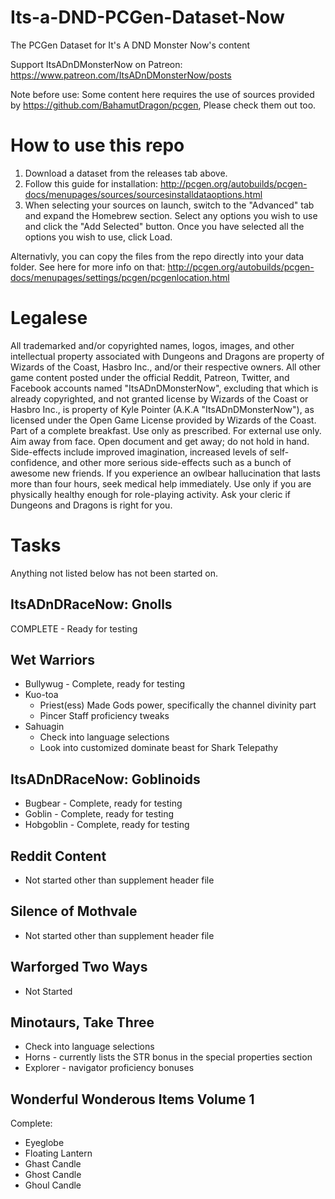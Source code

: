 # Its-a-DND-PCGen-Dataset-Now
The PCGen Dataset for It's A DND Monster Now's content

Support ItsADnDMonsterNow on Patreon: https://www.patreon.com/ItsADnDMonsterNow/posts

Note before use: Some content here requires the use of sources provided by https://github.com/BahamutDragon/pcgen, Please check them out too.

# How to use this repo

1.	Download a dataset from the releases tab above.
2.	Follow this guide for installation: http://pcgen.org/autobuilds/pcgen-docs/menupages/sources/sourcesinstalldataoptions.html
3.	When selecting your sources on launch, switch to the "Advanced" tab and expand the Homebrew section. Select any options you wish to use and click the "Add Selected" button. Once you have selected all the options you wish to use, click Load.

Alternativly, you can copy the files from the repo directly into your data folder. See here for more info on that: http://pcgen.org/autobuilds/pcgen-docs/menupages/settings/pcgen/pcgenlocation.html

# Legalese


All trademarked and/or copyrighted names, logos, images, and other intellectual property associated with Dungeons and Dragons
are property of Wizards of the Coast, Hasbro Inc., and/or their respective owners. All other game content posted under the official
Reddit, Patreon, Twitter, and Facebook accounts named "ItsADnDMonsterNow", excluding that which is already copyrighted, and
not granted license by Wizards of the Coast or Hasbro Inc., is property of Kyle Pointer (A.K.A "ItsADnDMonsterNow"), as licensed
under the Open Game License provided by Wizards of the Coast. Part of a complete breakfast. Use only as prescribed. For external
use only. Aim away from face. Open document and get away; do not hold in hand. Side-effects include improved imagination,
increased levels of self-confidence, and other more serious side-effects such as a bunch of awesome new friends. If you experience an
owlbear hallucination that lasts more than four hours, seek medical help immediately. Use only if you are physically healthy enough
for role-playing activity. Ask your cleric if Dungeons and Dragons is right for you.


# Tasks

Anything not listed below has not been started on.

## ItsADnDRaceNow: Gnolls

COMPLETE - Ready for testing

## Wet Warriors

* Bullywug - Complete, ready for testing
* Kuo-toa
	* Priest(ess) Made Gods power, specifically the channel divinity part
	* Pincer Staff proficiency tweaks
* Sahuagin
	* Check into language selections
	* Look into customized dominate beast for Shark Telepathy

## ItsADnDRaceNow: Goblinoids

* Bugbear - Complete, ready for testing
* Goblin - Complete, ready for testing
* Hobgoblin - Complete, ready for testing

## Reddit Content

* Not started other than supplement header file

## Silence of Mothvale

* Not started other than supplement header file

## Warforged Two Ways

* Not Started

## Minotaurs, Take Three

* Check into language selections
* Horns - currently lists the STR bonus in the special properties section
* Explorer - navigator proficiency bonuses

## Wonderful Wonderous Items Volume 1

Complete:
* Eyeglobe
* Floating Lantern
* Ghast Candle
* Ghost Candle
* Ghoul Candle
